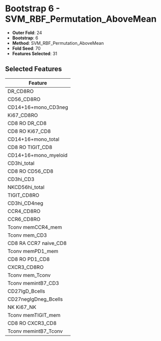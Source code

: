 # Bootstrap 6 - SVM_RBF_Permutation_AboveMean

- **Outer Fold**: 24
- **Bootstrap**: 6
- **Method**: SVM_RBF_Permutation_AboveMean
- **Fold Seed**: 70
- **Features Selected**: 31

## Selected Features

| Feature |
|---------|
| DR_CD8RO |
| CD56_CD8RO |
| CD14+16+mono_CD3neg |
| Ki67_CD8RO |
| CD8 RO DR_CD8 |
| CD8 RO Ki67_CD8 |
| CD14+16+mono_total |
| CD8 RO TIGIT_CD8 |
| CD14+16+mono_myeloid |
| CD3hi_total |
| CD8 RO CD56_CD8 |
| CD3hi_CD3 |
| NKCD56hi_total |
| TIGIT_CD8RO |
| CD3hi_CD4neg |
| CCR4_CD8RO |
| CCR6_CD8RO |
| Tconv memCCR4_mem |
| Tconv mem_CD3 |
| CD8 RA CCR7 naive_CD8 |
| Tconv memPD1_mem |
| CD8 RO PD1_CD8 |
| CXCR3_CD8RO |
| Tconv mem_Tconv |
| Tconv memintB7_CD3 |
| CD27IgD_Bcells |
| CD27negIgDneg_Bcells |
| NK Ki67_NK |
| Tconv memTIGIT_mem |
| CD8 RO CXCR3_CD8 |
| Tconv memintB7_Tconv |
